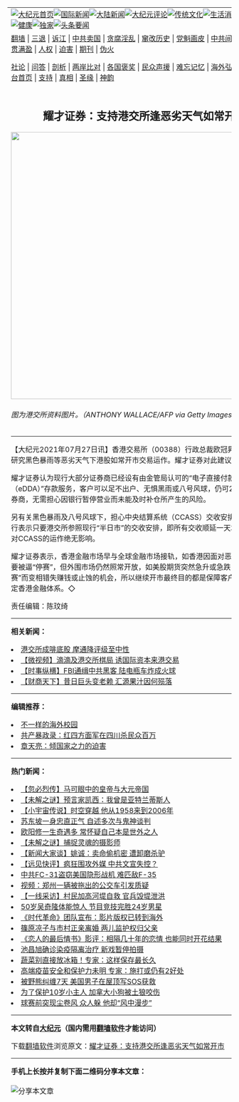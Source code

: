 <a name="1" id="1" target="_blank"></a><span id="1"></span>
<table align=center border="0"><tr><td colspan="2" VALIGN=TOP><a href="https://github.com/eeygma3264/djy/blob/master/gb/nf1351518.md#1"><img src="https://raw.githubusercontent.com/eeygma3264/www/master/t/djy/1.jpg" title="大纪元首页" alt="大纪元首页"></a><a href="https://github.com/eeygma3264/djy/blob/master/gb/n24hr.md#1"><img src="https://raw.githubusercontent.com/eeygma3264/www/master/t/djy/3.jpg" title="国际新闻" alt="国际新闻"></a><a href="https://github.com/eeygma3264/djy/blob/master/gb/nsc413.md#1"><img src="https://raw.githubusercontent.com/eeygma3264/www/master/t/djy/4.jpg" title="大陆新闻" alt="大陆新闻"></a><a href="https://github.com/eeygma3264/djy/blob/master/gb/news392.md#1"><img src="https://raw.githubusercontent.com/eeygma3264/www/master/t/djy/5.jpg" title="大纪元评论" alt="大纪元评论"></a><a href="https://github.com/eeygma3264/djy/blob/master/gb/news2007.md#1"><img src="https://raw.githubusercontent.com/eeygma3264/www/master/t/djy/6.jpg" title="传统文化" alt="传统文化"></a><a href="https://github.com/eeygma3264/djy/blob/master/gb/news2008.md#1"><img src="https://raw.githubusercontent.com/eeygma3264/www/master/t/djy/7.jpg" title="生活消费" alt="生活消费"></a><a href="https://github.com/eeygma3264/djy/blob/master/gb/ncyule.md#1"><img src="https://raw.githubusercontent.com/eeygma3264/www/master/t/djy/8.jpg" title="娱乐休闲" alt="娱乐休闲"></a><a href="https://github.com/eeygma3264/djy/blob/master/gb/nsc1002.md#1"><img src="https://raw.githubusercontent.com/eeygma3264/www/master/t/djy/9.jpg" title="健康" alt="健康"></a><a href="https://github.com/eeygma3264/djy/blob/master/gb/nf6092.md#1"><img src="https://raw.githubusercontent.com/eeygma3264/www/master/t/djy/10a.jpg" title="独家" alt="独家"></a><a href="https://github.com/eeygma3264/djy/blob/master/gb/nf4514.md#1"><img src="https://raw.githubusercontent.com/eeygma3264/www/master/t/djy/12a.jpg" title="头条要闻" alt="头条要闻"></a></td></tr>
<tr><td colspan="2" VALIGN=TOP><a target="_blank" href="https://github.com/eeygma3264/www/blob/master/README.md?zsrh#1">翻墙</a> | <a target="_blank" href="https://github.com/eeygma3264/djy/blob/master/gb/nf5657.md#1">三退</a> | <a target="_blank" href="https://github.com/eeygma3264/djy/blob/master/gb/nf6124.md#1">诉江</a> | <a target="_blank" href="https://github.com/eeygma3264/djy/blob/master/gb/nf1176117.md#1">中共卖国</a> | <a target="_blank" href="https://github.com/eeygma3264/djy/blob/master/gb/nf5773.md#1">贪腐淫乱</a> | <a target="_blank" href="https://github.com/eeygma3264/djy/blob/master/gb/nf1176115.md#1">窜改历史</a> | <a target="_blank" href="https://github.com/eeygma3264/djy/blob/master/gb/nf1176107.md#1">党魁画皮</a> | <a target="_blank" href="https://github.com/eeygma3264/djy/blob/master/gb/nf1320400.md#1">中共间谍</a> | <a target="_blank" href="https://github.com/eeygma3264/djy/blob/master/gb/nf1176114.md#1">破坏传统</a> | <a target="_blank" href="https://github.com/eeygma3264/ntdtv/blob/master/gb/prog447_1.md#1">恶贯满盈</a> | <a target="_blank" href="https://github.com/eeygma3264/djy/blob/master/gb/ncid278.md#1">人权</a> | <a target="_blank" href="https://github.com/eeygma3264/djy/blob/master/gb/nf1176111.md#1">迫害</a> | <a target="_blank" href="https://gitlab.com/szzdlab/mh-qikan/blob/master/README.md#1">期刊</a> | <a target="_blank" href="https://github.com/eeygma3264/djy/blob/master/gb/nf5562.md#1">伪火</a></p><p><a target="_blank" href="https://github.com/eeygma3264/djy/blob/master/gb/9p.md#1">社论</a> | <a target="_blank" href="https://github.com/eeygma3264/djy/blob/master/gb/nf4378.md#1">问答</a> | <a target="_blank" href="https://github.com/eeygma3264/djy/blob/master/gb/nf5792.md#1">剖析</a> | <a target="_blank" href="https://github.com/eeygma3264/djy/blob/master/gb/nf5735.md#1">两岸比对</a> | <a target="_blank" href="https://github.com/eeygma3264/djy/blob/master/gb/nf6119.md#1">各国褒奖</a> | <a target="_blank" href="https://github.com/eeygma3264/djy/blob/master/gb/nf6120.md#1">民众声援</a> | <a target="_blank" href="https://github.com/eeygma3264/djy/blob/master/gb/nf1188594.md#1">难忘记忆</a> | <a target="_blank" href="https://github.com/eeygma3264/djy/blob/master/gb/nf3180.md#1">海外弘传</a> | <a target="_blank" href="https://github.com/eeygma3264/djy/blob/master/gb/nf5410.md#1">万人上访</a> | <a target="_blank" href="https://github.com/eeygma3264/www/blob/master/README.md?zsrh#1">平台首页</a> | <a target="_blank" href="https://github.com/eeygma3264/djy/blob/master/gb/nf4386.md#1">支持</a> | <a target="_blank" href="https://github.com/eeygma3264/djy/blob/master/gb/nf4389.md#1">真相</a> | <a target="_blank" href="https://github.com/eeygma3264/djy/blob/master/gb/nf5790.md#1">圣缘</a> | <a target="_blank" href="https://github.com/eeygma3264/djy/blob/master/gb/nf4786.md#1">神韵</a></td></tr>
<tr><td VALIGN=TOP width="626"><h2 align=center>耀才证券：支持港交所逢恶劣天气如常开市</h2>
<img width="600" src="https://i.epochtimes.com/assets/uploads/2021/07/id13117459-a4-4@1200x1200-600x366.jpg" />
<h6>图为港交所资料图片。（ANTHONY WALLACE/AFP via Getty Images）
</h6>
<hr>
	<p>【大纪元2021年07月27日讯】香港交易所（00388）行政总裁欧冠昇早前提出，将研究黑色暴雨等<ahref="https://github.com/eeygma3264/djy/blob/master/gb/tag/%E6%81%B6%E5%8A%A3%E5%A4%A9%E6%B0%94.md#1">恶劣天气</a>下<ahref="https://github.com/eeygma3264/djy/blob/master/gb/tag/%E6%B8%AF%E8%82%A1.md#1">港股</a>如常<ahref="https://github.com/eeygma3264/djy/blob/master/gb/tag/%E5%BC%80%E5%B8%82.md#1">开市</a>交易运作。<ahref="https://github.com/eeygma3264/djy/blob/master/gb/tag/%E8%80%80%E6%89%8D%E8%AF%81%E5%88%B8.md#1">耀才证券</a>对此建议表示支持。</p>
<p><ahref="https://github.com/eeygma3264/djy/blob/master/gb/tag/%E8%80%80%E6%89%8D%E8%AF%81%E5%88%B8.md#1">耀才证券</a>认为现行大部分证券商已经设有由金管局认可的“电子直接付款授权（eDDA）”存款服务，客户可以足不出户、无惧黑雨或八号风球，仍可24小时存款至券商，无需担心因银行暂停营业而未能及时补仓所产生的风险。</p>
<p>另有关黑色暴雨及八号风球下，担心中央结算系统（CCASS）交收安排未能配合，该行表示只要<ahref="https://github.com/eeygma3264/djy/blob/master/gb/tag/%E6%B8%AF%E4%BA%A4%E6%89%80.md#1">港交所</a>参照现行“半日市”的交收安排，即所有交收顺延一天才进行，因此对CCASS的运作绝无影响。</p>
<p>耀才证券表示，香港金融市场早与全球金融市场接轨，如香港因面对<ahref="https://github.com/eeygma3264/djy/blob/master/gb/tag/%E6%81%B6%E5%8A%A3%E5%A4%A9%E6%B0%94.md#1">恶劣天气</a>而<ahref="https://github.com/eeygma3264/djy/blob/master/gb/tag/%E6%B8%AF%E8%82%A1.md#1">港股</a>要被逼“停赛”，但外围市场仍然照常开放，如美股期货突然急升或急跌，客户会因“停赛”而变相错失赚钱或止蚀的机会，所以继续<ahref="https://github.com/eeygma3264/djy/blob/master/gb/tag/%E5%BC%80%E5%B8%82.md#1">开市</a>最终目的都是保障客户资产及有助稳定香港金融体系。◇</p>
<p>责任编辑：陈玟绮</p>
	
<hr>


<strong>相关新闻：</strong>
<li><a href="https://github.com/eeygma3264/djy/blob/master/gb/21/1/20/n12699013.md#1">港交所成啡底股 摩通降评级至中性</a></li>
<li><a href="https://github.com/eeygma3264/djy/blob/master/gb/21/7/19/n13099536.md#1">【微视频】滴滴及港交所棋局 诱国际资本来港交易</a></li>
<li><a href="https://github.com/eeygma3264/djy/blob/master/gb/21/7/19/n13100143.md#1">【时事纵横】FBI通缉中共黑客 陆电瓶车炸成火球</a></li>
<li><a href="https://github.com/eeygma3264/djy/blob/master/gb/21/7/21/n13104855.md#1">【财商天下】昔日巨头变老赖 汇源果汁因何殒落</a></li>
<hr>


<strong>编辑推荐：</strong>
<li><a href="https://github.com/eeygma3264/djy/blob/master/gb/18/6/9/n10469652.md?dfh#1" target="_blank">不一样的海外校园</a></li><li><a href="https://github.com/tsiac2612/djy/blob/master/gb/18/10/3/n10757209.md#1" target="_blank">共产暴政录：红四方面军在四川杀民众百万</a></li><li><a href="https://github.com/tsiac2612/djy/blob/master/gb/19/6/29/n11353494.md#1" target="_blank">章天亮：倾国家之力的迫害</a></li>
<hr>

<strong>热门新闻：</strong>
<li><a href="https://github.com/eeygma3264/djy/blob/master/gb/21/7/9/n13079158.md#1">【忽必烈传】马可眼中的皇帝与大元帝国</a></li>
<li><a href="https://github.com/eeygma3264/djy/blob/master/gb/21/7/20/n13102389.md#1">【未解之谜】预言家凯西：我曾是亚特兰蒂斯人</a></li>
<li><a href="https://github.com/eeygma3264/djy/blob/master/gb/21/7/24/n13111358.md#1">【小宇宙传说】时空穿越 他从1958来到2006年</a></li>
<li><a href="https://github.com/eeygma3264/djy/blob/master/gb/21/7/12/n13083162.md#1">苏东坡一身忠直正气 自述多次与鬼神谈判</a></li>
<li><a href="https://github.com/eeygma3264/djy/blob/master/gb/21/7/21/n13104808.md#1">欧阳修一生奇遇多 常怀疑自己本是世外之人</a></li>
<li><a href="https://github.com/eeygma3264/djy/blob/master/gb/21/7/23/n13110635.md#1">【未解之谜】捕捉灵魂的摄影师</a></li>
<li><a href="https://github.com/eeygma3264/djy/blob/master/gb/21/7/26/n13115201.md#1">【新闻大家谈】姚诚：卖命偷机密 遭卸磨杀驴</a></li>
<li><a href="https://github.com/eeygma3264/djy/blob/master/gb/21/7/26/n13117257.md#1">【远见快评】疯狂围攻外媒 中共文宣失控？</a></li>
<li><a href="https://github.com/eeygma3264/djy/blob/master/gb/21/7/25/n13114473.md#1">中共FC-31盗窃美国隐形战机 难匹敌F-35</a></li>
<li><a href="https://github.com/eeygma3264/djy/blob/master/gb/21/7/25/n13114084.md#1">视频：郑州一辆被拖出的公交车引发质疑</a></li>
<li><a href="https://github.com/eeygma3264/djy/blob/master/gb/21/7/25/n13113051.md#1">【一线采访】村民加高河堤自救 官兵毁堤泄洪</a></li>
<li><a href="https://github.com/eeygma3264/djy/blob/master/gb/21/7/25/n13114539.md#1">50岁吴奇隆体能惊人 节目竞技完胜24岁男星</a></li>
<li><a href="https://github.com/eeygma3264/djy/blob/master/gb/21/7/23/n13110829.md#1">《时代革命》团队宣布：影片版权已转到海外</a></li>
<li><a href="https://github.com/eeygma3264/djy/blob/master/gb/21/7/24/n13111732.md#1">篠原凉子与市村正亲离婚 两儿监护权归父亲</a></li>
<li><a href="https://github.com/eeygma3264/djy/blob/master/gb/21/7/24/n13111390.md#1">《恋人的最后情书》影评：相隔几十年的恋情 也能同时开花结果</a></li>
<li><a href="https://github.com/eeygma3264/djy/blob/master/gb/21/7/26/n13115286.md#1">池昌旭确诊染疫隔离治疗 新戏暂停拍摄</a></li>
<li><a href="https://github.com/eeygma3264/djy/blob/master/gb/21/7/21/n13105343.md#1">蔬菜别直接放冰箱！专家：这样保存最长久</a></li>
<li><a href="https://github.com/eeygma3264/djy/blob/master/gb/21/7/24/n13112330.md#1">高端疫苗安全和保护力未明 专家：施打或仍有2好处</a></li>
<li><a href="https://github.com/eeygma3264/djy/blob/master/gb/21/7/25/n13113232.md#1">被野熊纠缠7天 美国男子在屋顶写SOS获救</a></li>
<li><a href="https://github.com/eeygma3264/djy/blob/master/gb/21/7/25/n13113601.md#1">为了保护10岁小主人 加拿大小狗被土狼咬伤</a></li>
<li><a href="https://github.com/eeygma3264/djy/blob/master/gb/21/7/25/n13113442.md#1">球赛前突现尘卷风 众人躲 他却“风中漫步”</a></li>
<hr>

<strong>本文转自<a href="https://www.epochtimes.com">大纪元</a>（国内需用<a href="https://github.com/eeygma3264/www/blob/master/README.md#8">翻墙软件</a>才能访问）</strong><p>下载<a href="https://github.com/eeygma3264/www/blob/master/README.md#8">翻墙软件</a>浏览原文：<a href="https://www.epochtimes.com/gb/21/7/26/n13117458.htm">耀才证券：支持港交所逢恶劣天气如常开市</a></p><hr>

<strong>手机上长按并复制下面二维码分享本文章：</strong><br><br><img src="https://chart.apis.google.com/chart?cht=qr&chs=240x240&choe=UTF-8&chld=M|2&chl=https://github.com/eeygma3264/djy/blob/master/gb/21/7/26/n13117458.md%231" title="分享本文章"></td><td VALIGN=TOP><a href="https://github.com/eeygma3264/djy/blob/master/gb/16/1/21/n4622075.md?dfh#1" target="_blank"><img src="https://raw.githubusercontent.com/eeygma3264/djy/master/gb/300/wei-f1.jpg" title="中共的伪火骗局"  alt="中共的伪火骗局"></a><br><a href="https://github.com/eeygma3264/www/blob/master/README.md?dfh#9" target="_blank"><img src="https://raw.githubusercontent.com/eeygma3264/djy/master/gb/300/yong-h.jpg" title="永恒的见证"  alt="永恒的见证"></a><br><a href="https://github.com/eeygma3264/djy/blob/master/gb/13/9/29/n3974789.md?dfh#1" target="_blank"><img src="https://raw.githubusercontent.com/eeygma3264/djy/master/gb/300/shang-lnz.jpg" title="善良女子被中共投男牢"  alt="善良女子被中共投男牢"></a><br><a href="https://github.com/eeygma3264/djy/blob/master/gb/16/3/16/n4663449.md?dfh#1" target="_blank"><img src="https://raw.githubusercontent.com/eeygma3264/djy/master/gb/300/huo-z3.jpg" title="警卫目击活摘器官"  alt="警卫目击活摘器官"></a><br><a href="https://github.com/eeygma3264/djy/blob/master/gb/16/8/7/n8177641.md?dfh#1" target="_blank"><img src="https://raw.githubusercontent.com/eeygma3264/djy/master/gb/300/huo-z4.jpg" title="证人描述活摘恐怖"  alt="证人描述活摘恐怖"></a><br><a href="https://github.com/eeygma3264/djy/blob/master/gb/10/4/19/n2881569.md?dfh#1" target="_blank"><img src="https://raw.githubusercontent.com/eeygma3264/djy/master/gb/300/huo-z1.jpg" title="揭开活摘器官黑幕"  alt="揭开活摘器官黑幕"></a><br><a href="https://github.com/eeygma3264/djy/blob/master/gb/10/11/7/n3077476.md?dfh#1" target="_blank"><img src="https://raw.githubusercontent.com/eeygma3264/djy/master/gb/300/ma-ks.jpg" title="马克思的成魔之路"  alt="马克思的成魔之路"></a><br><a href="https://github.com/eeygma3264/djy/blob/master/gb/14/6/9/n4173977.md?dfh#1" target="_blank"><img src="https://raw.githubusercontent.com/eeygma3264/djy/master/gb/300/chang-zs.jpg" title="藏字石 蕴天机"  alt="藏字石 蕴天机"></a><br><a href="https://github.com/eeygma3264/djy/blob/master/gb/18/5/10/n10381511.md?dfh#1" target="_blank"><img src="https://raw.githubusercontent.com/eeygma3264/djy/master/gb/300/st1.jpg" title="关注三亿人三退"  alt="关注三亿人三退"></a><br><a href="https://github.com/eeygma3264/djy/blob/master/gb/18/3/21/n10237682.md?dfh#1" target="_blank"><img src="https://raw.githubusercontent.com/eeygma3264/djy/master/gb/300/jie-t.jpg" title="解体中共复兴中华"  alt="解体中共复兴中华"></a><br><a href="https://github.com/eeygma3264/djy/blob/master/gb/9/2/9/n2422991.md?dfh#1" target="_blank"><img src="https://raw.githubusercontent.com/eeygma3264/djy/master/gb/300/gao-zs.jpg" title="中共迫害良心律师"  alt="中共迫害良心律师"></a><br><a href="https://github.com/eeygma3264/djy/blob/master/gb/18/12/9/n10900044.md?dfh#1" target="_blank"><img src="https://raw.githubusercontent.com/eeygma3264/djy/master/gb/300/sj1.jpg" title="三百多万人举报江泽民"  alt="三百多万人举报江泽民"></a><br><a href="https://github.com/eeygma3264/djy/blob/master/gb/18/8/28/n10672014.md?dfh#1" target="_blank"><img src="https://raw.githubusercontent.com/eeygma3264/djy/master/gb/300/sj2.jpg" title="这些官员为何起诉江泽民"  alt="这些官员为何起诉江泽民"></a><br><a href="https://github.com/eeygma3264/djy/blob/master/gb/8/12/18/n2367165.md?dfh#1" target="_blank"><img src="https://raw.githubusercontent.com/eeygma3264/djy/master/gb/300/liangan.jpg" title="海峡两岸的强烈对比"  alt="海峡两岸的强烈对比"></a><br><a href="https://github.com/eeygma3264/djy/blob/master/gb/15/12/10/n4593139.md?dfh#1" target="_blank"><img src="https://raw.githubusercontent.com/eeygma3264/djy/master/gb/300/jia-ndzl.jpg" title="加拿大总理的贺信"  alt="加拿大总理的贺信"></a><br><a href="https://github.com/eeygma3264/djy/blob/master/gb/11/6/17/n3289382.md?dfh#1" target="_blank"><img src="https://raw.githubusercontent.com/eeygma3264/djy/master/gb/300/xiao-wd.jpg" title="探寻真相兼听则明"  alt="探寻真相兼听则明"></a><br><a href="https://github.com/eeygma3264/djy/blob/master/gb/18/10/27/n10812623.md?dfh#1" target="_blank"><img src="https://raw.githubusercontent.com/eeygma3264/djy/master/gb/300/yindu.jpg" title="印度媒体报道东方"  alt="印度媒体报道东方"></a><br><a href="https://github.com/eeygma3264/djy/blob/master/gb/18/6/9/n10469652.md?dfh#1" target="_blank"><img src="https://raw.githubusercontent.com/eeygma3264/djy/master/gb/300/xie-j.jpg" title="不一样的海外校园"  alt="不一样的海外校园"></a><br><a href="https://github.com/eeygma3264/djy/blob/master/gb/7/4/5/n1669415.md?dfh#1" target="_blank"><img src="https://raw.githubusercontent.com/eeygma3264/djy/master/gb/300/li-up.jpg" title="从大师到徒弟的传奇"  alt="从大师到徒弟的传奇"></a><br><a href="https://github.com/eeygma3264/djy/blob/master/gb/17/5/26/n9191512.md?dfh#1" target="_blank"><img src="https://raw.githubusercontent.com/eeygma3264/djy/master/gb/300/zfl2.jpg" title="亿万人与东方一本奇书"  alt="亿万人与东方一本奇书"></a><br><a href="https://github.com/eeygma3264/djy/blob/master/gb/13/11/27/n4020290.md?dfh#1" target="_blank"><img src="https://raw.githubusercontent.com/eeygma3264/djy/master/gb/300/zhen-h.jpg" title="大陆见不到的震撼场面"  alt="大陆见不到的震撼场面"></a><br><a href="https://github.com/eeygma3264/djy/blob/master/gb/15/7/17/n4482910.md?dfh#1" target="_blank"><img src="https://raw.githubusercontent.com/eeygma3264/djy/master/gb/300/dalu-sk.jpg" title="人心向善 大陆当初盛况"  alt="人心向善 大陆当初盛况"></a><br><a href="https://github.com/eeygma3264/djy/blob/master/gb/19/1/5/n10955468.md?dfh#1" target="_blank"><img src="https://raw.githubusercontent.com/eeygma3264/djy/master/gb/300/zfl1.jpg" title="追寻真理 这书讲什么"  alt="追寻真理 这书讲什么"></a><br><a href="https://github.com/eeygma3264/www/blob/master/README.md?dfh#1" target="_blank"><img src="https://raw.githubusercontent.com/eeygma3264/djy/master/gb/300/fq1.jpg" title="下载免费翻墙软件"  alt="下载免费翻墙软件"></a><br></td></tr></table>
